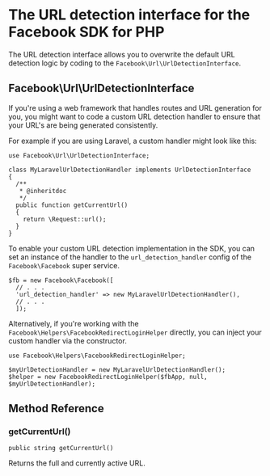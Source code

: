 # The URL detection interface for the Facebook SDK for PHP

The URL detection interface allows you to overwrite the default URL detection logic by coding to the `Facebook\Url\UrlDetectionInterface`.

## Facebook\Url\UrlDetectionInterface

If you're using a web framework that handles routes and URL generation for you, you might want to code a custom URL detection handler to ensure that your URL's are being generated consistently.

For example if you are using Laravel, a custom handler might look like this:

~~~~
use Facebook\Url\UrlDetectionInterface;

class MyLaravelUrlDetectionHandler implements UrlDetectionInterface
{
  /**
   * @inheritdoc
   */
  public function getCurrentUrl()
  {
    return \Request::url();
  }
}
~~~~

To enable your custom URL detection implementation in the SDK, you can set an instance of the handler to the `url_detection_handler` config of the `Facebook\Facebook` super service.

~~~~
$fb = new Facebook\Facebook([
  // . . .
  'url_detection_handler' => new MyLaravelUrlDetectionHandler(),
  // . . .
  ]);
~~~~

Alternatively, if you're working with the `Facebook\Helpers\FacebookRedirectLoginHelper` directly, you can inject your custom handler via the constructor.

~~~~
use Facebook\Helpers\FacebookRedirectLoginHelper;

$myUrlDetectionHandler = new MyLaravelUrlDetectionHandler();
$helper = new FacebookRedirectLoginHelper($fbApp, null, $myUrlDetectionHandler);
~~~~

## Method Reference

### getCurrentUrl()
~~~~
public string getCurrentUrl()
~~~~
Returns the full and currently active URL.

